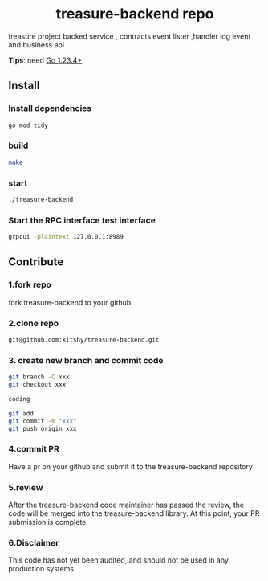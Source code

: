 <!--
parent:
  order: false
-->

<div align="center">
  <h1> treasure-backend  repo </h1>
</div>

treasure project backed service , contracts event lister ,handler log event and business api 

**Tips**: need [Go 1.23.4+](https://golang.org/dl/)

## Install

### Install dependencies
```bash
go mod tidy
```

### build
```bash
make
```

### start
```bash
./treasure-backend
```

### Start the RPC interface test interface

```bash
grpcui -plaintext 127.0.0.1:8989
```

## Contribute

### 1.fork repo

fork treasure-backend to your github

### 2.clone repo

```bash
git@github.com:kitshy/treasure-backend.git
```

### 3. create new branch and commit code

```bash
git branch -C xxx
git checkout xxx

coding

git add .
git commit -m "xxx"
git push origin xxx
```

### 4.commit PR

Have a pr on your github and submit it to the treasure-backend repository

### 5.review

After the treasure-backend code maintainer has passed the review, the code will be merged into the treasure-backend library. At this point, your PR submission is complete

### 6.Disclaimer

This code has not yet been audited, and should not be used in any production systems.
